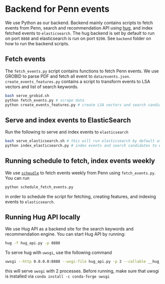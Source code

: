 # Backend for Penn events


We use Python as our backend. Backend mainly contains scripts to fetch events from Penn, search and recommendation API using [hug](https://www.hug.rest/), 
and index fetched events to `elasticsearch`. The hug backend is set by default to run on port `8888` and elasticsearch is run on port `9200`. 
See `backend` folder on how to run the backend scripts. 


## Fetch events

The `fetch_events.py` script contains functions to fetch Penn events. We use GROBID to parse PDF 
and fetch all event to `data/events.json`. `create_events_features.py` contains a script 
to transform events to LSA vectors and list of search keywords.

```sh
bash serve_grobid.sh
python fetch_events.py # scrape data
python create_events_features.py # create LSA vectors and search candidates
```


## Serve and index events to ElasticSearch

Run the following to serve and index events to `elasticsearch`

```sh
bash serve_elasticsearch.sh # this will run elasticsearch by default at port 9200
python index_elasticsearch.py # index events and search candidates to elasticsearch
```


## Running schedule to fetch, index events weekly

We use [`scheudle`](https://github.com/dbader/schedule) to fetch events weekly from Penn using `fetch_events.py`.
You can run

```sh
python schedule_fetch_events.py
```

in order to schedule the script for fetching, creating features, and indexing events to `elasticsearch`.


## Running Hug API locally

We use Hug API as a backend site for the search keywords and recommendation engine. You can start Hug API by running:

```sh
hug -f hug_api.py -p 8888
```

To serve hug with `uwsgi`, use the following command

```sh
uwsgi --http 0.0.0.0:8888 --wsgi-file hug_api.py -p 2 --callable __hug_wsgi__
```

this will serve `uwsgi` with 2 processes. Before running, make sure that uwsgi is installed via `conda install -c conda-forge uwsgi`
